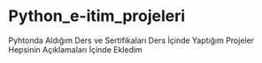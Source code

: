 # Python_e-itim_projeleri
Pyhtonda Aldığım Ders ve Sertifikaları Ders İçinde Yaptığım Projeler
Hepsinin Açıklamaları İçinde Ekledim 

